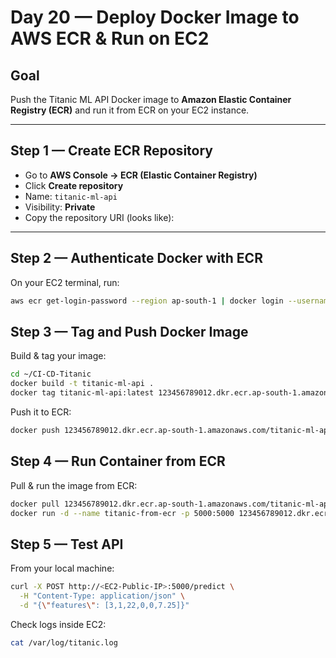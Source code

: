 # Day 20 — Deploy Docker Image to AWS ECR & Run on EC2

## Goal
Push the Titanic ML API Docker image to **Amazon Elastic Container Registry (ECR)** and run it from ECR on your EC2 instance.

---

## Step 1 — Create ECR Repository
- Go to **AWS Console → ECR (Elastic Container Registry)**  
- Click **Create repository**  
- Name: `titanic-ml-api`  
- Visibility: **Private**  
- Copy the repository URI (looks like):  


---

## Step 2 — Authenticate Docker with ECR
On your EC2 terminal, run:
```bash
aws ecr get-login-password --region ap-south-1 | docker login --username AWS --password-stdin 123456789012.dkr.ecr.ap-south-1.amazonaws.com
```

## Step 3 — Tag and Push Docker Image

Build & tag your image:
```bash
cd ~/CI-CD-Titanic
docker build -t titanic-ml-api .
docker tag titanic-ml-api:latest 123456789012.dkr.ecr.ap-south-1.amazonaws.com/titanic-ml-api:latest
```
Push it to ECR:
```bash
docker push 123456789012.dkr.ecr.ap-south-1.amazonaws.com/titanic-ml-api:latest
```

## Step 4 — Run Container from ECR

Pull & run the image from ECR:
```bash
docker pull 123456789012.dkr.ecr.ap-south-1.amazonaws.com/titanic-ml-api:latest
docker run -d --name titanic-from-ecr -p 5000:5000 123456789012.dkr.ecr.ap-south-1.amazonaws.com/titanic-ml-api:latest
```

## Step 5 — Test API

From your local machine:
```bash
curl -X POST http://<EC2-Public-IP>:5000/predict \
  -H "Content-Type: application/json" \
  -d "{\"features\": [3,1,22,0,0,7.25]}"
```
Check logs inside EC2:
```bash
cat /var/log/titanic.log
```
